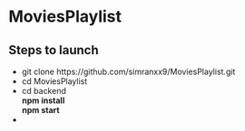 # MoviesPlaylist
## Steps to launch
<ul>
  <li>git clone https://github.com/simranxx9/MoviesPlaylist.git</li>
  <li>cd MoviesPlaylist</li>
  <li>cd backend<br />
    <b> npm install</b><br />
    <b> npm start</b>
  </li>
  <li></li>
 </ul>
